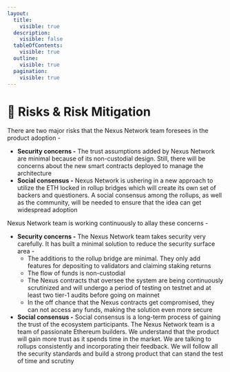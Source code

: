 ```yaml
---
layout:
  title:
    visible: true
  description:
    visible: false
  tableOfContents:
    visible: true
  outline:
    visible: true
  pagination:
    visible: true
---
```


# 🔐 Risks & Risk Mitigation

There are two major risks that the Nexus Network team foresees in the product adoption -

* **Security concerns -** The trust assumptions added by Nexus Network are minimal because of its non-custodial design. Still, there will be concerns about the new smart contracts deployed to manage the architecture
* **Social consensus -** Nexus Network is ushering in a new approach to utilize the ETH locked in rollup bridges which will create its own set of backers and questioners. A social consensus among the rollups, as well as the community, will be needed to ensure that the idea can get widespread adoption

Nexus Network team is working continuously to allay these concerns -

* **Security concerns -** The Nexus Network team takes security very carefully. It has built a minimal solution to reduce the security surface area -
  * The additions to the rollup bridge are minimal. They only add features for depositing to validators and claiming staking returns
  * The flow of funds is non-custodial
  * The Nexus contracts that oversee the system are being continuously scrutinized and will undergo a period of testing on testnet and at least two tier-1 audits before going on mainnet
  * In the off chance that the Nexus contracts get compromised, they can not access any funds, making the solution even more secure
* **Social consensus -** Social consensus is a long-term process of gaining the trust of the ecosystem participants. The Nexus Network team is a team of passionate Ethereum builders. We understand that the product will gain more trust as it spends time in the market. We are talking to rollups consistently and incorporating their feedback. We will follow all the security standards and build a strong product that can stand the test of time and scrutiny
